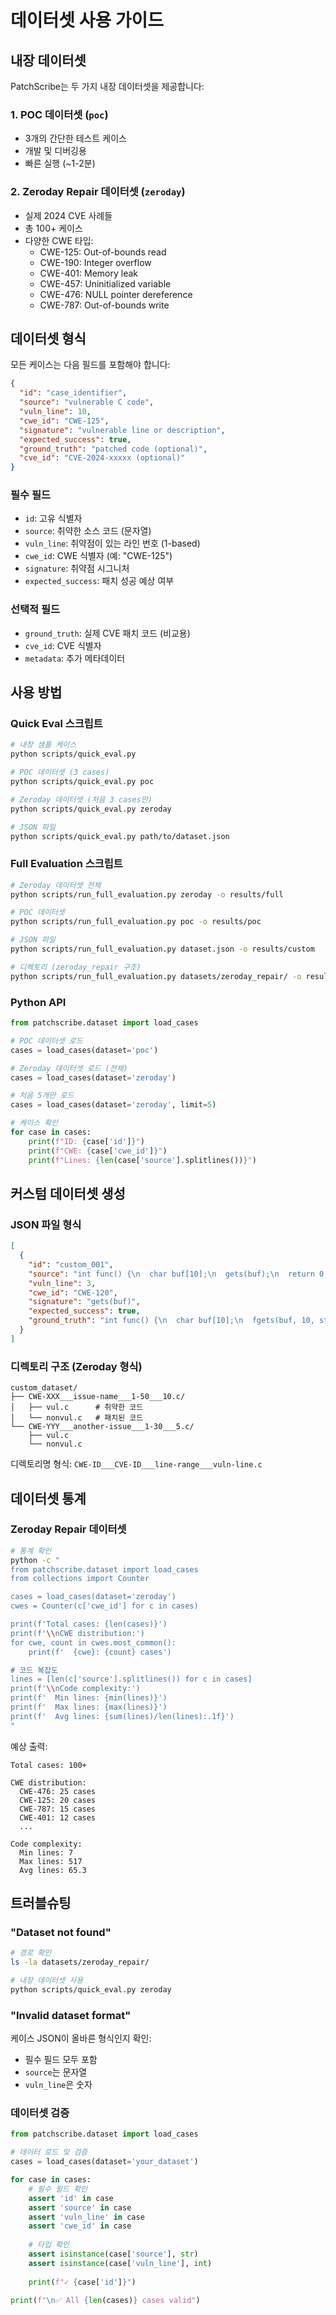 # 데이터셋 사용 가이드

## 내장 데이터셋

PatchScribe는 두 가지 내장 데이터셋을 제공합니다:

### 1. POC 데이터셋 (`poc`)
- 3개의 간단한 테스트 케이스
- 개발 및 디버깅용
- 빠른 실행 (~1-2분)

### 2. Zeroday Repair 데이터셋 (`zeroday`)
- 실제 2024 CVE 사례들
- 총 100+ 케이스
- 다양한 CWE 타입:
  - CWE-125: Out-of-bounds read
  - CWE-190: Integer overflow
  - CWE-401: Memory leak
  - CWE-457: Uninitialized variable
  - CWE-476: NULL pointer dereference
  - CWE-787: Out-of-bounds write

## 데이터셋 형식

모든 케이스는 다음 필드를 포함해야 합니다:

```json
{
  "id": "case_identifier",
  "source": "vulnerable C code",
  "vuln_line": 10,
  "cwe_id": "CWE-125",
  "signature": "vulnerable line or description",
  "expected_success": true,
  "ground_truth": "patched code (optional)",
  "cve_id": "CVE-2024-xxxxx (optional)"
}
```

### 필수 필드
- `id`: 고유 식별자
- `source`: 취약한 소스 코드 (문자열)
- `vuln_line`: 취약점이 있는 라인 번호 (1-based)
- `cwe_id`: CWE 식별자 (예: "CWE-125")
- `signature`: 취약점 시그니처
- `expected_success`: 패치 성공 예상 여부

### 선택적 필드
- `ground_truth`: 실제 CVE 패치 코드 (비교용)
- `cve_id`: CVE 식별자
- `metadata`: 추가 메타데이터

## 사용 방법

### Quick Eval 스크립트

```bash
# 내장 샘플 케이스
python scripts/quick_eval.py

# POC 데이터셋 (3 cases)
python scripts/quick_eval.py poc

# Zeroday 데이터셋 (처음 3 cases만)
python scripts/quick_eval.py zeroday

# JSON 파일
python scripts/quick_eval.py path/to/dataset.json
```

### Full Evaluation 스크립트

```bash
# Zeroday 데이터셋 전체
python scripts/run_full_evaluation.py zeroday -o results/full

# POC 데이터셋
python scripts/run_full_evaluation.py poc -o results/poc

# JSON 파일
python scripts/run_full_evaluation.py dataset.json -o results/custom

# 디렉토리 (zeroday_repair 구조)
python scripts/run_full_evaluation.py datasets/zeroday_repair/ -o results/dir
```

### Python API

```python
from patchscribe.dataset import load_cases

# POC 데이터셋 로드
cases = load_cases(dataset='poc')

# Zeroday 데이터셋 로드 (전체)
cases = load_cases(dataset='zeroday')

# 처음 5개만 로드
cases = load_cases(dataset='zeroday', limit=5)

# 케이스 확인
for case in cases:
    print(f"ID: {case['id']}")
    print(f"CWE: {case['cwe_id']}")
    print(f"Lines: {len(case['source'].splitlines())}")
```

## 커스텀 데이터셋 생성

### JSON 파일 형식

```json
[
  {
    "id": "custom_001",
    "source": "int func() {\n  char buf[10];\n  gets(buf);\n  return 0;\n}",
    "vuln_line": 3,
    "cwe_id": "CWE-120",
    "signature": "gets(buf)",
    "expected_success": true,
    "ground_truth": "int func() {\n  char buf[10];\n  fgets(buf, 10, stdin);\n  return 0;\n}"
  }
]
```

### 디렉토리 구조 (Zeroday 형식)

```
custom_dataset/
├── CWE-XXX___issue-name___1-50___10.c/
│   ├── vul.c      # 취약한 코드
│   └── nonvul.c   # 패치된 코드
└── CWE-YYY___another-issue___1-30___5.c/
    ├── vul.c
    └── nonvul.c
```

디렉토리명 형식: `CWE-ID___CVE-ID___line-range___vuln-line.c`

## 데이터셋 통계

### Zeroday Repair 데이터셋

```bash
# 통계 확인
python -c "
from patchscribe.dataset import load_cases
from collections import Counter

cases = load_cases(dataset='zeroday')
cwes = Counter(c['cwe_id'] for c in cases)

print(f'Total cases: {len(cases)}')
print(f'\\nCWE distribution:')
for cwe, count in cwes.most_common():
    print(f'  {cwe}: {count} cases')

# 코드 복잡도
lines = [len(c['source'].splitlines()) for c in cases]
print(f'\\nCode complexity:')
print(f'  Min lines: {min(lines)}')
print(f'  Max lines: {max(lines)}')
print(f'  Avg lines: {sum(lines)/len(lines):.1f}')
"
```

예상 출력:
```
Total cases: 100+

CWE distribution:
  CWE-476: 25 cases
  CWE-125: 20 cases
  CWE-787: 15 cases
  CWE-401: 12 cases
  ...

Code complexity:
  Min lines: 7
  Max lines: 517
  Avg lines: 65.3
```

## 트러블슈팅

### "Dataset not found"
```bash
# 경로 확인
ls -la datasets/zeroday_repair/

# 내장 데이터셋 사용
python scripts/quick_eval.py zeroday
```

### "Invalid dataset format"
케이스 JSON이 올바른 형식인지 확인:
- 필수 필드 모두 포함
- `source`는 문자열
- `vuln_line`은 숫자

### 데이터셋 검증
```python
from patchscribe.dataset import load_cases

# 데이터 로드 및 검증
cases = load_cases(dataset='your_dataset')

for case in cases:
    # 필수 필드 확인
    assert 'id' in case
    assert 'source' in case
    assert 'vuln_line' in case
    assert 'cwe_id' in case
    
    # 타입 확인
    assert isinstance(case['source'], str)
    assert isinstance(case['vuln_line'], int)
    
    print(f"✓ {case['id']}")

print(f"\n✅ All {len(cases)} cases valid")
```
